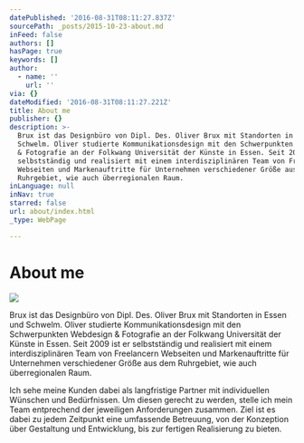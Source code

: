 ```yaml
---
datePublished: '2016-08-31T08:11:27.837Z'
sourcePath: _posts/2015-10-23-about.md
inFeed: false
authors: []
hasPage: true
keywords: []
author:
  - name: ''
    url: ''
via: {}
dateModified: '2016-08-31T08:11:27.221Z'
title: About me
publisher: {}
description: >-
  Brux ist das Designbüro von Dipl. Des. Oliver Brux mit Standorten in Essen und
  Schwelm. Oliver studierte Kommunikationsdesign mit den Schwerpunkten Webdesign
  & Fotografie an der Folkwang Universität der Künste in Essen. Seit 2009 ist er
  selbstständig und realisiert mit einem interdisziplinären Team von Freelancern
  Webseiten und Markenauftritte für Unternehmen verschiedener Größe aus dem
  Ruhrgebiet, wie auch überregionalen Raum.
inLanguage: null
inNav: true
starred: false
url: about/index.html
_type: WebPage

---
```

# About me
![](https://s3-us-west-2.amazonaws.com/the-grid-img/p/f1dd011082ff02c46ce8bb00b6ab280d3bb07e16.jpg)

Brux ist das Designbüro von Dipl. Des. Oliver Brux mit Standorten in Essen und Schwelm. Oliver studierte Kommunikationsdesign mit den Schwerpunkten Webdesign & Fotografie an der Folkwang Universität der Künste in Essen. Seit 2009 ist er selbstständig und realisiert mit einem interdisziplinären Team von Freelancern Webseiten und Markenauftritte für Unternehmen verschiedener Größe aus dem Ruhrgebiet, wie auch überregionalen Raum.

Ich sehe meine Kunden dabei als langfristige Partner mit individuellen Wünschen und Bedürfnissen. Um diesen gerecht zu werden, stelle ich mein Team entprechend der jeweiligen Anforderungen zusammen. Ziel ist es dabei zu jedem Zeitpunkt eine umfassende Betreuung, von der Konzeption über Gestaltung und Entwicklung, bis zur fertigen Realisierung zu bieten.